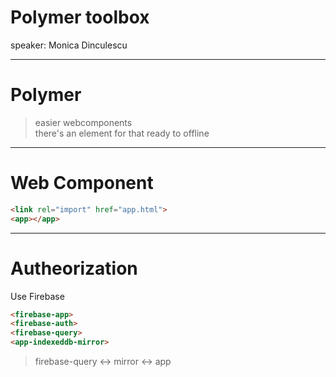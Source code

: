 # Polymer toolbox
speaker: Monica Dinculescu

---

# Polymer
> easier webcomponents  
> there's an element for that
> ready to offline

---

# Web Component
```html
<link rel="import" href="app.html">
<app></app>
```

---

# Autheorization
Use Firebase
```html
<firebase-app>
<firebase-auth>
<firebase-query>
<app-indexeddb-mirror>
```
> firebase-query <-> mirror <-> app
